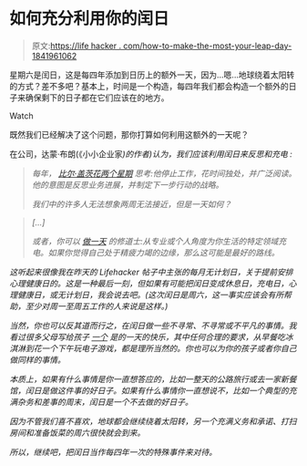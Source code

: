 # 如何充分利用你的闰日

> 原文:[https://life hacker . com/how-to-make-the-most-your-leap-day-1841961062](https://lifehacker.com/how-to-make-the-most-of-your-leap-day-1841961062)

星期六是闰日，这是每四年添加到日历上的额外一天，因为...嗯...地球绕着太阳转的方式？差不多吧？基本上，时间是一个构造，每四年我们都会构造一个额外的日子来确保剩下的日子都在它们应该在的地方。

Watch

既然我们已经解决了这个问题，那你打算如何利用这额外的一天呢？

在公司，达蒙·布朗(《小小企业家[](https://www.amazon.com/Bite-Sized-Entrepreneur-Ignite-Passion-Pursue-ebook/dp/B01I3SR508/?asc_campaign=InlineText&asc_refurl=https://lifehacker.com/how-to-make-the-most-of-your-leap-day-1841961062&asc_source=&tag=kinjalifehackerlink-20)*)的作者)认为，我们应该利用闰日来反思和充电 :*

> *每年， [比尔·盖茨花两个星期](https://www.inc.com/jessica-stillman/these-successful-entrepreneurs-all-swear-by-a-think-week-should-you-take-one-too.html) 思考:他停止工作，花时间独处，并广泛阅读。他的意图是反思业务进展，并制定下一步行动的战略。*
> 
> *我们中的许多人无法想象两周无法接近，但是一天如何？*

> *[...]*
> 
> *或者，你可以 [做一天](https://www.inc.com/damon-brown/how-one-extra-day-off-a-month-can-fuel-your-success.html) 的修道士:从专业或个人角度为你生活的特定领域充电。如果你觉得自己处于精疲力竭的边缘，那么这可能是最好的路线。*

*这听起来很像我在昨天的 Lifehacker 帖子中主张的每月无计划日，关于提前安排心理健康日的。这是一种最后一刻，但如果有可能把闰日变成休息日，充电日，心理健康日，或无计划日，我会说去吧。(这次闰日是周六，这一事实应该会有所帮助，至少对周一至周五工作的人来说是这样。)*

*当然，你也可以反其道而行之，在闰日做一些不寻常、不寻常或不平凡的事情。我看过很多父母写给孩子 [一个](https://www.popsugar.com/family/What-Yes-Day-44712311) 是的一天的快乐，其中任何合理的要求，从早餐吃冰淇淋到花一个下午玩电子游戏，都是理所当然的。你也可以为你的孩子或者你自己做同样的事情。*

*本质上，如果有什么事情是你一直想答应的，比如一整天的公路旅行或去一家新餐馆，闰日是做这件事的好日子。如果有什么事情你一直想说不，比如一个典型的充满杂务和差事的周末，闰日是一个不去做的好日子。*

*因为不管我们喜不喜欢，地球都会继续绕着太阳转，另一个充满义务和承诺、打扫房间和准备饭菜的周六很快就会到来。*

*所以，继续吧，把闰日当作每四年一次的特殊事件来对待。*